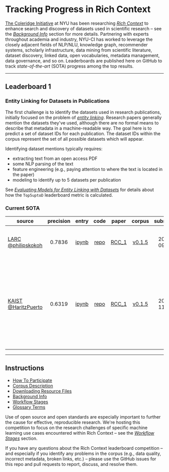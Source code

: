 # Tracking Progress in Rich Context

[The Coleridge Initiative](https://coleridgeinitiative.org/richcontext) 
at NYU has been researching [*Rich Context*](https://coleridgeinitiative.org/richcontext) to enhance search and discovery of datasets used in scientific research – see the [_Background Info_](https://github.com/Coleridge-Initiative/rclc/wiki/Background-Info) section for more details.
Partnering with experts throughout academia and industry, NYU-CI has
worked to leverage the closely adjacent fields of NLP/NLU, knowledge
graph, recommender systems, scholarly infrastructure, data mining from
scientific literature, dataset discovery, linked data, open vocabularies, metadata management, data governance, and so on.
Leaderboards are published here on GitHub to track _state-of-the-art_ (SOTA) progress among the top results.

---

## Leaderboard 1

### Entity Linking for Datasets in Publications

The first challenge is to identify the datasets used in research
publications, initially focused on the problem of 
[_entity linking_](https://nlpprogress.com/english/entity_linking.html).
Research papers generally mention the datasets they've used, although there are no formal means to describe that metadata in a machine-readable way.
The goal here is to predict a set of dataset IDs for each publication.
The dataset IDs within the corpus represent the set of all possible datasets which will appear.

Identifying dataset mentions typically requires:

  * extracting text from an open access PDF
  * some NLP parsing of the text
  * feature engineering (e.g., paying attention to where the text is located in the paper)
  * modeling to identify up to 5 datasets per publication

See [_Evaluating Models for Entity Linking with Datasets_](https://github.com/Coleridge-Initiative/rclc/wiki/Evaluating-Models-for-Entity-Linking-with-Datasets) for details about how the `Top5uptoD` leaderboard metric is calculated.

### Current SOTA

|  source | precision | entry | code | paper | corpus | submitted | notes | 
| ------------- | :-----:| :----: | :----: | :----: | :----: | :----: | --- |
| [LARC](https://github.com/LARC-CMU-SMU) [@philipskokoh](https://github.com/philipskokoh) | 0.7836 | [ipynb](https://github.com/LARC-CMU-SMU/rclc_2019_baseline/blob/master/src/rclc_2019_entity_indicative_naive_bayes_baseline.ipynb) | [repo]( https://github.com/LARC-CMU-SMU/rclc_2019_baseline) | [RCC_1](https://github.com/LARC-CMU-SMU/coleridge-rich-context-larc) | [v0.1.5](https://github.com/Coleridge-Initiative/rclc/releases/tag/v0.1.5) | 2019-09-26 | RCLC baseline experiment using RCC_1 approach |
| [KAIST](https://www.kaist.ac.kr/html/en/index.html) [@HaritzPuerto](https://github.com/HaritzPuerto) | 0.6319 | [ipynb](https://github.com/HaritzPuerto/rclc_2019_baseline/blob/master/project/RCLC.ipynb) | [repo](https://github.com/HaritzPuerto/rclc_2019_baseline) | [RCC_1](https://coleridgeinitiative.org/assets/docs/RCC/kaist.pptx) | [v0.1.5](https://github.com/Coleridge-Initiative/rclc/releases/tag/v0.1.5) | 2019-11-01 | model trained a different dataset using [DocumentQA](https://github.com/allenai/document-qa) and [Ultra-Fine Entity Typing](https://github.com/uwnlp/open_type) -- NB: this approach is able to identify new datasets |

---

## Instructions

  * [How To Participate](https://github.com/Coleridge-Initiative/rclc/wiki/How-To-Participate)
  * [Corpus Description](https://github.com/Coleridge-Initiative/rclc/wiki/Corpus-Description)
  * [Downloading Resource Files](https://github.com/Coleridge-Initiative/rclc/wiki/Downloading-Resource-Files)
  * [Background Info](https://github.com/Coleridge-Initiative/rclc/wiki/Background-Info)
  * [Workflow Stages](https://github.com/Coleridge-Initiative/rclc/wiki/Workflow-Stages)
  * [Glossary Terms](https://github.com/Coleridge-Initiative/rclc/wiki/Glossary-Terms)

Use of open source and open standards are especially important to
further the cause for effective, reproducible research. 
We're hosting this competition to focus on the research challenges of specific machine learning use cases encountered within Rich Context – see the [_Workflow Stages_](https://github.com/Coleridge-Initiative/rclc/wiki/Workflow-Stages) section. 

If you have any questions about the Rich Context leaderboard competition – and especially if you identify any problems in the corpus (e.g., data quality, incorrect metadata, broken links, etc.) – please use the GitHub issues for this repo and pull requests to report, discuss, and resolve them.
